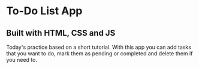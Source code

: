 # To-Do List App
## Built with HTML, CSS and JS

Today's practice based on a short tutorial. With this app you can add tasks that you want to do, mark them as pending or completed and delete them if you need to.
